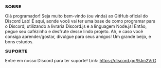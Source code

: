 𝗦𝗢𝗕𝗥𝗘

Olá programador! Seja muito bem-vindo (ou vinda) ao GitHub oficial do Discord Lab! É aqui, aonde você vai ter uma base de como programar para o Discord, utilizando a livraria Discord.js e a linguagem Node.js!
 Então, pegue seu cafézinho e desfrute desse lindo projeto. Ah, e caso você consiga aprender/gostar, divulgue para seus amigos! Um grande beijo, e bons estudos.

𝗦𝗨𝗣𝗢𝗥𝗧𝗘

Entre em nosso Discord para ter suporte! Link: https://discord.gg/9Jm2VrG
